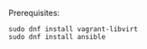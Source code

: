 Prerequisites:
```
sudo dnf install vagrant-libvirt
sudo dnf install ansible
```

<!-- Roles?
Install roles
```
ansible-galaxy install -r requirements.yml
```
-->
